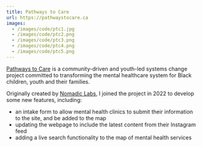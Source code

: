 ```yaml
---
title: Pathways to Care
url: https://pathwaystocare.ca
images: 
  - /images/code/ptc1.jpg
  - /images/code/ptc2.png
  - /images/code/ptc3.png
  - /images/code/ptc4.png
  - /images/code/ptc5.png
---
```

[Pathways to Care][1] is a community-driven and youth-led systems change project committed to transforming the mental healthcare system for Black children, youth and their families.

Originally created by [Nomadic Labs][2], I joined the project in 2022 to develop some new features, including:
- an intake form to allow mental health clinics to submit their information to the site, and be added to the map
- updating the webpage to include the latest content from their Instagram feed
- adding a live search functionality to the map of mental health services

[1]:	https://pathwaystocare.ca
[2]:	https://www.nomadiclabs.ca/